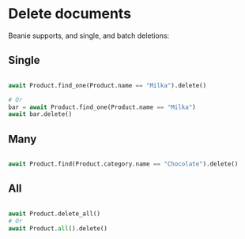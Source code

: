# Delete documents

Beanie supports, and single, and batch deletions:

## Single

```python

await Product.find_one(Product.name == "Milka").delete()

# Or
bar = await Product.find_one(Product.name == "Milka")
await bar.delete()
```

## Many

```python

await Product.find(Product.category.name == "Chocolate").delete()
```

## All

```python

await Product.delete_all()
# Or
await Product.all().delete()

```